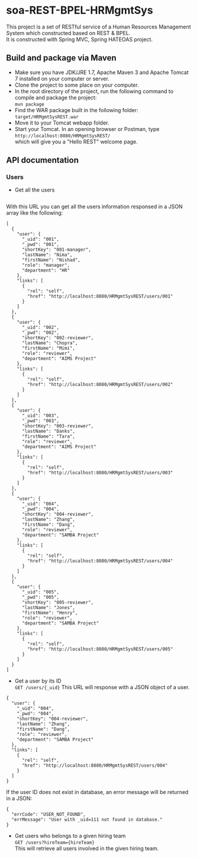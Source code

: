 # soa-REST-BPEL-HRMgmtSys
This project is a set of RESTful service of a Human Resources Management System which constructed based on REST &amp; BPEL.  
It is constructed with Spring MVC, Spring HATEOAS project.  
## Build and package via Maven  
- Make sure you have JDK/JRE 1.7, Apache Maven 3 and Apache Tomcat 7 installed on your computer or server.  
- Clone the project to some place on your computer.  
- In the root directory of the project, run the following command to compile and package the project:  
  ```mvn package```  
- Find the WAR package built in the following folder:  
  ```target/HRMgmtSysREST.war```  
- Move it to your Tomcat webapp folder.
- Start your Tomcat. In an opening browser or Postman, type  
  ```http://localhost:8080/HRMgmtSysREST/```  
which will give you a "Hello REST" welcome page.  
## API documentation  
### Users
- Get all the users  
  ```GET /users  
With this URL you can get all the users information responsed in a JSON array like the following:
```
[
  {
    "user": {
      "_uid": "001",
      "_pwd": "001",
      "shortKey": "001-manager",
      "lastName": "Nima",
      "firstName": "Nishad",
      "role": "manager",
      "department": "HR"
    },
    "links": [
      {
        "rel": "self",
        "href": "http://localhost:8080/HRMgmtSysREST/users/001"
      }
    ]
  },
  {
    "user": {
      "_uid": "002",
      "_pwd": "002",
      "shortKey": "002-reviewer",
      "lastName": "Chopra",
      "firstName": "Mimi",
      "role": "reviewer",
      "department": "AIMS Project"
    },
    "links": [
      {
        "rel": "self",
        "href": "http://localhost:8080/HRMgmtSysREST/users/002"
      }
    ]
  },
  {
    "user": {
      "_uid": "003",
      "_pwd": "003",
      "shortKey": "003-reviewer",
      "lastName": "Danks",
      "firstName": "Tara",
      "role": "reviewer",
      "department": "AIMS Project"
    },
    "links": [
      {
        "rel": "self",
        "href": "http://localhost:8080/HRMgmtSysREST/users/003"
      }
    ]
  },
  {
    "user": {
      "_uid": "004",
      "_pwd": "004",
      "shortKey": "004-reviewer",
      "lastName": "Zhang",
      "firstName": "Dang",
      "role": "reviewer",
      "department": "SAMBA Project"
    },
    "links": [
      {
        "rel": "self",
        "href": "http://localhost:8080/HRMgmtSysREST/users/004"
      }
    ]
  },
  {
    "user": {
      "_uid": "005",
      "_pwd": "005",
      "shortKey": "005-reviewer",
      "lastName": "Jones",
      "firstName": "Henry",
      "role": "reviewer",
      "department": "SAMBA Project"
    },
    "links": [
      {
        "rel": "self",
        "href": "http://localhost:8080/HRMgmtSysREST/users/005"
      }
    ]
  }
]
```
- Get a user by its ID  
  ```GET /users/{_uid}```
This URL will response with a JSON object of a user.  
```
{
  "user": {
    "_uid": "004",
    "_pwd": "004",
    "shortKey": "004-reviewer",
    "lastName": "Zhang",
    "firstName": "Dang",
    "role": "reviewer",
    "department": "SAMBA Project"
  },
  "links": [
    {
      "rel": "self",
      "href": "http://localhost:8080/HRMgmtSysREST/users/004"
    }
  ]
}
```  
If the user ID does not exist in database, an error message will be returned in a JSON:  
```
{
  "errCode": "USER_NOT_FOUND",
  "errMessage": "User with _uid=111 not found in database."
}
```
- Get users who belongs to a given hiring team  
  ```GET /users?hireTeam={hireTeam}```  
This will retrieve all users involved in the given hiring team.
